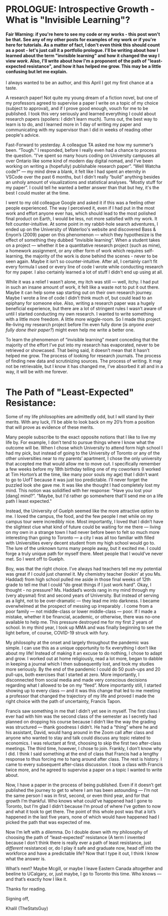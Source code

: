 # PROLOGUE: Introspective Growth - What is "Invisible Learning"? 

#### Fair Warning: if you're here to see my code or my works - this post won't be that. See any of my other posts for examples of my work or if you're here for tutorials. As a matter of fact, I don't even think this should count as a post - let's just call it a portfolio prologue. I'll be writing about how I learned about the term "invisible learning" and how it changed the way I view _work_. Also, I'll write about how I'm a proponent of the path of "least-expected resistance", and how it has helped me grow. This may be a little confusing but let me explain.



I always wanted to be an author, and this April I got my first chance at a taste.

A research paper! Not quite my young dream of a fiction novel, but one of my professors agreed to supervise a paper I write on a topic of my choice (subject to approval), and if I prove good enough, vouch for me to be published. I took this very seriously and learned everything I could about research papers (spoilers: I didn't learn much). Turns out, the best way to learn is to do, and I learned more in 1 day of writing my paper and communicating with my supervisor than I did in weeks of reading other people's advice.

Fast-Forward to yesterday. A colleague TA asked me how my summer’s been. “Tough.” I responded, before I really even had a chance to process the question. “I’ve spent so many hours coding on University campuses all over Ontario like some kind of modern day digital nomad, and I’ve been working on writing a (hopefully) publishable research paper”. “Well Watcha code?” — my mind drew a blank, it felt like I had spent an eternity in VSCode over the past 6 months, but I didn’t really “build” anything besides an unholy amount of visualizations and statistical analyses. “Mostly stuff for my paper”. I could tell he wanted a better answer than that but hey, it's the best I could muster at the time.

I went to my old colleague Google and asked it if this was a feeling other people experienced. The way I perceived it, even if I had put in the most work and effort anyone ever has, which should lead to the most polished final product on Earth, I would be less, not more satisfied with my work. It felt counter-intuitive. At some point in my rabbit-hole search adventures, I ended up on the University of Waterloo's website and discovered Bass & Enyon’s (2009) paper on this phenomenon — which they hypothesize is the effect of something they dubbed “invisible learning”. When a student takes on a project — whether it be a quantitative research project (such as mine), a homework assignment, or any other form of work which requires self-learning, the majority of the work is done behind the scenes - never to be seen again. Maybe it isn’t so counter-intuitive. After all, I certainly can’t fit every formula I used or every line of code I wrote while conducting research for my paper. I also certainly learned a lot of stuff I didn't end up using at all.


While it was a relief I wasn’t alone, my itch was still — well, itchy. I had put in such an insane amount of work, it felt like a waste not to put it out there. Maybe it can help some sap starting out on their own research journey. Maybe I wrote a line of code I didn’t think much of, but could lead to an epiphany for someone else. Also, writing a research paper was a hugely beneficial experience, but there are a lot of stringent rules I wasn’t aware of until I started conducting my own research. I wanted to write something with a little more freedom. A little more wiggle-room. So I made this project. Re-living my research project before I’m even fully done (_is anyone ever fully done their paper?_) might even help me write a better one.

To learn the phenomenon of “invisible learning” meant conceding that the majority of the effort I’ve put into my research has evaporated, never to be retrieved or showcased. That being said, it doesn’t mean that it hasn’t helped me grow. The process of looking for research journals. The process of finding new data and scrutinizing sources. The process of writing. It may not be retrievable, but I know it has changed me, I’ve absorbed it all and in a way, it will be with me forever.




# The Path of "Least-Expected" Resistance:

Some of my life philosophies are admittedly odd, but I will stand by their merits. With any luck, I’ll be able to look back on my 20’s from a position that will prove as evidence of these merits.

Many people subscribe to the exact opposite notions that I like to live my life by. For example, I don’t tend to pursue things where I know what the outcome will be. When I chose which University to attend form high school I had my pick, but instead of going to the University of Toronto or any of the other universities near to my parents’ apartment, I chose the only university that accepted me that would allow me to move out. I specifically remember a few weeks before my 18th birthday telling one of my coworkers (I worked at Tim Horton’s at the time, like many poor souls my age) that I didn’t want to go to UofT because it was just too predictable. I’ll never forget the puzzled look she gave me. It was like she thought I had completely lost my mind. This notion was solidified with her response: “Have you lost your [dang] mind?”. "Maybe, but I'd rather go somewhere that'll send me on a life path I least expected."

Instead, the University of Guelph seemed like the more attractive option to me. I loved the campus, the food, and the few people I met while on my campus tour were incredibly nice. Most importantly, I loved that I didn’t have the slightest clue what kind of future could be waiting for me there — living on my own in a strange town I had never before been to felt so much more interesting than going to Toronto — a city I was all too familiar with filled with Universities every decent student from my high school would go to. The lure of the unknown turns many people away, but it excited me. I could forge a truly unique path for myself there. Meet people that I would’ve never met. So I went off to Guelph.

Boy, was that the right choice. I’ve always had teachers tell me my potential was great if I could just channel it. My chemistry teacher (lookin’ at you Ms. Haddad) from high school pulled me aside in those final weeks of 12th grade to tell me that I could “do great things if I just work hard”. Okay, I thought - no pressure? Ms. Haddad’s words rang in my mind through my (very abysmal) first and second years of University. But instead of serving as a light, not to be over-dramatic — they lead me into darkness. I became overwhelmed at the prospect of messing up irreparably . I come from a poor family — not middle-class or lower middle-class — poor. If I made a mistake, whether it be financial, academic, or otherwise, there was no-one available to help me. This pressure destroyed me for my first 2 years of school. In my third year, I took up MMA and was finally beginning to see the light before, of course, COVID-19 struck with fury.

My philosophy at the onset and largely throughout the pandemic was simple. I can use this as a unique opportunity to fix everything I don’t like about my life! Instead of making it an excuse to do nothing, I chose to adapt and grow. I worked out at home religiously, read a lot more, began to dabble in keeping a journal which I then subsequently lost, and took my studies more seriously. By the end of the pandemic I could do 50 push-ups and 20 pull-ups, both exercises that I started at zero. More importantly, I disconnected from social media and made very conscious decisions regarding what I allowed to be on my “feed”. More importantly still, I started showing up to every class — and it was this change that led to me meeting a professor that changed the trajectory of my life and proved I made the right choice with the path of uncertainty, Francis Tapon.

Francis saw something in me that I didn’t yet see in myself. The first class I ever had with him was the second class of the semester as I secretly had planned on dropping his course because I didn’t like the way the grading was structured — thank goodness I didn’t. He had a “thing” where he and his assistant, David, would hang around in the Zoom call after class and anyone who wanted to stay and talk could discuss any topic related to economics. I was reluctant at first, choosing to skip the first two after-class meetings. The third time, however, I chose to join. Frankly, I don’t know why I did. I think I said something at the end of class that Francis had a lengthy response to thus forcing me to hang around after class. The rest is history. I came to every subsequent after-class discussion. I took a class with Francis twice more, and he agreed to supervise a paper on a topic I wanted to write about.

Now, I have a paper in the process of being published. Even if it doesn’t get published the journey to get to where I am has been astounding — I’m not the same person I was in first, second, or even third year, and for that growth I’m thankful. Who knows what could’ve happened had I gone to Toronto, but I’m glad I didn’t because I’m proud of where I’ve gotten to now and what it took to get there. The point of this whole post was that a lot’s happened in the last five years, none of which would have happened had I picked the path that was expected of me.

Now I’m left with a dilemma. Do I double down with my philosophy of choosing the path of “least-expected” resistance (A term I invented because I don’t think there is really ever a path of least resistance, just _different_ resistance) or, do I play it safe and graduate now, head off into the workforce and have a predictable life? Now that I type it out, I think I know what the answer is.

What’s next? Maybe Mcgill, or maybe I leave Eastern Canada altogether and beeline to UCalgary, or, just maybe, I go to Toronto this time. Who knows — and that’s exactly how I like it.


Thanks for reading.


Signing off,

Khalil (TheStatsGuy)
